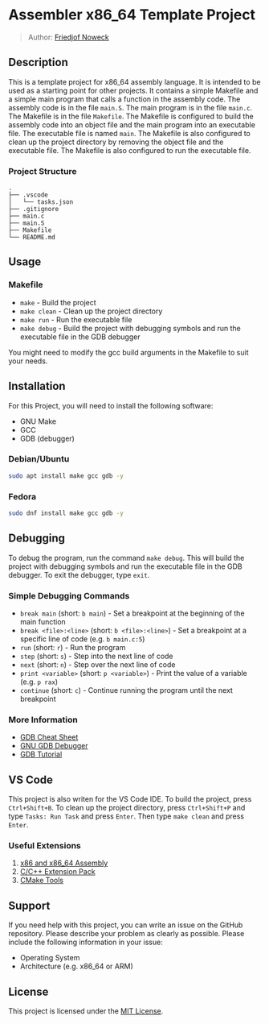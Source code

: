 # Assembler x86_64 Template Project
> Author: [Friedjof Noweck](https://github.com/Friedjof)
## Description
This is a template project for x86_64 assembly language. It is intended to be used as a starting point for other projects. It contains a simple Makefile and a simple main program that calls a function in the assembly code. The assembly code is in the file `main.S`. The main program is in the file `main.c`. The Makefile is in the file `Makefile`. The Makefile is configured to build the assembly code into an object file and the main program into an executable file. The executable file is named `main`. The Makefile is also configured to clean up the project directory by removing the object file and the executable file. The Makefile is also configured to run the executable file.

### Project Structure
```text
.
├── .vscode
│   └── tasks.json
├── .gitignore
├── main.c
├── main.S
├── Makefile
└── README.md
```

## Usage
### Makefile
* `make` - Build the project
* `make clean` - Clean up the project directory
* `make run` - Run the executable file
* `make debug` - Build the project with debugging symbols and run the executable file in the GDB debugger

You might need to modify the gcc build arguments in the Makefile to suit your needs.

## Installation
For this Project, you will need to install the following software:
* GNU Make
* GCC
* GDB (debugger)

### Debian/Ubuntu
```bash
sudo apt install make gcc gdb -y
```

### Fedora
```bash
sudo dnf install make gcc gdb -y
```

## Debugging
To debug the program, run the command `make debug`. This will build the project with debugging symbols and run the executable file in the GDB debugger. To exit the debugger, type `exit`.

### Simple Debugging Commands
* `break main` (short: `b main`) - Set a breakpoint at the beginning of the main function
* `break <file>:<line>` (short: `b <file>:<line>`) - Set a breakpoint at a specific line of code (e.g. `b main.c:5`)
* `run` (short: `r`) - Run the program
* `step` (short: `s`) - Step into the next line of code
* `next` (short: `n`) - Step over the next line of code
* `print <variable>` (short: `p <variable>`) - Print the value of a variable (e.g. `p rax`)
* `continue` (short: `c`) - Continue running the program until the next breakpoint

### More Information
* [GDB Cheat Sheet](https://darkdust.net/files/GDB%20Cheat%20Sheet.pdf)
* [GNU GDB Debugger](https://www.gnu.org/software/gdb/)
* [GDB Tutorial](https://www.cs.cmu.edu/~gilpin/tutorial/)

## VS Code
This project is also writen for the VS Code IDE. To build the project, press `Ctrl+Shift+B`. To clean up the project directory, press `Ctrl+Shift+P` and type `Tasks: Run Task` and press `Enter`. Then type `make clean` and press `Enter`.

### Useful Extensions
1. [x86 and x86_64 Assembly](https://marketplace.visualstudio.com/items?itemName=13xforever.language-x86-64-assembly)
2. [C/C++ Extension Pack](https://marketplace.visualstudio.com/items?itemName=ms-vscode.cpptools-extension-pack)
3. [CMake Tools](https://marketplace.visualstudio.com/items?itemName=ms-vscode.cmake-tools)

## Support
If you need help with this project, you can write an issue on the GitHub repository. Please describe your problem as clearly as possible. Please include the following information in your issue:
* Operating System
* Architecture (e.g. x86_64 or ARM)

## License
This project is licensed under the [MIT License](https://mit-license.org/).